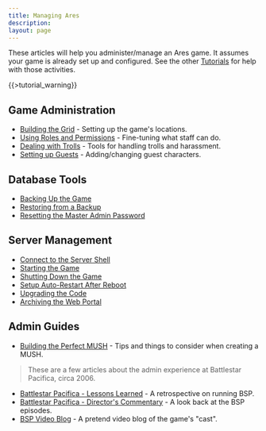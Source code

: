 ```yaml
---
title: Managing Ares
description:
layout: page
---
```


These articles will help you administer/manage an Ares game.  It assumes your game is already set up and configured.  See the other [Tutorials](/tutorials) for help with those activities.

{{>tutorial_warning}}

## Game Administration

* [Building the Grid](/tutorials/manage/building) - Setting up the game's locations.
* [Using Roles and Permissions](/tutorisl/manage/roles) - Fine-tuning what staff can do.
* [Dealing with Trolls](/tutorials/manage/trolls) - Tools for handling trolls and harassment.
* [Setting up Guests](/tutorials/manage/guests) - Adding/changing guest characters.

## Database Tools

* [Backing Up the Game](/tutorials/manage/backups)
* [Restoring from a Backup](/tutorials/manage/restore-db)
* [Resetting the Master Admin Password](/tutorials/manage/forgot-headwiz-pw)

## Server Management

* [Connect to the Server Shell](/tutorials/install/server-shell)
* [Starting the Game](/tutorials/manage/start)
* [Shutting Down the Game](/tutorials/manage/shutdown)
* [Setup Auto-Restart After Reboot](/tutorials/manage/restart-after-reboot)
* [Upgrading the Code](/tutorials/manage/upgrades)
* [Archiving the Web Portal](/tutorials/manage/web-archive)

## Admin Guides

* [Building the Perfect MUSH](/articles/building-the-perfect-mush) - Tips and things to consider when creating a MUSH.

> These are a few articles about the admin experience at Battlestar Pacifica, circa 2006. 

* [Battlestar Pacifica - Lessons Learned](/articles/battlestar-pacifica-lessons-learned) - A retrospective on running BSP.
* [Battlestar Pacifica - Director's Commentary](/articles/battlestar-pacifica-director-s-commentary) - A look back at the BSP episodes.
* [BSP Video Blog](/articles/bsp-video-blog) - A pretend video blog of the game's "cast".
